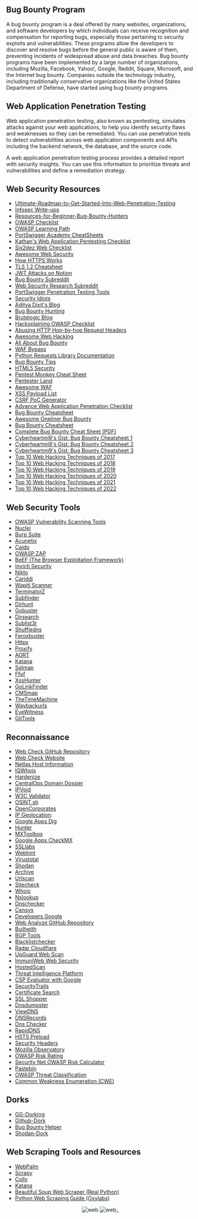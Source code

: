 Bug Bounty Program
------------------
A bug bounty program is a deal offered by many websites, organizations, and software developers by which individuals can receive recognition and compensation for reporting bugs, especially those pertaining to security exploits and vulnerabilities. These programs allow the developers to discover and resolve bugs before the general public is aware of them, preventing incidents of widespread abuse and data breaches. Bug bounty programs have been implemented by a large number of organizations, including Mozilla, Facebook, Yahoo!, Google, Reddit, Square, Microsoft, and the Internet bug bounty. Companies outside the technology industry, including traditionally conservative organizations like the United States Department of Defense, have started using bug bounty programs.

Web Application Penetration Testing
-----------------------------------
Web application penetration testing, also known as pentesting, simulates attacks against your web applications, to help you identify security flaws and weaknesses so they can be remediated. You can use penetration tests to detect vulnerabilities across web application components and APIs including the backend network, the database, and the source code. 

A web application penetration testing process provides a detailed report with security insights. You can use this information to prioritize threats and vulnerabilities and define a remediation strategy. 

Web Security Resources
----------------------
- [Ultimate-Roadmap-to-Get-Started-Into-Web-Penetration-Testing](https://infosecwriteups.com/ultimate-roadmap-to-get-started-into-web-penetration-testing-438496114d8)
- [Infosec Write-ups](https://infosecwriteups.com/)
- [Resources-for-Beginner-Bug-Bounty-Hunters](https://github.com/nahamsec/Resources-for-Beginner-Bug-Bounty-Hunters)
- [OWASP Checklist](https://github.com/OWASP/wstg/blob/master/checklists/WSTG-Checklist_v4.2.xlsx)
- [OWASP Learning Path](https://www.hacksplaining.com/owasp)
- [PortSwigger Academy CheatSheets](https://github.com/ChrisM-X/PortSwigger-Academy-CheatSheets)
- [Kathan's Web Application Pentesting Checklist](https://kathan19.gitbook.io/howtohunt/checklist/web-application-pentesting-checklist)
- [Six2dez Web Checklist](https://pentestbook.six2dez.com/others/web-checklist)
- [Awesome Web Security](https://github.com/qazbnm456/awesome-web-security)
- [How HTTPS Works](https://howhttps.works/episodes/)
- [TLS 1.2 Cheatsheet](https://tls12.xargs.org/)
- [JWT Attacks on Notion](https://juba-notes.notion.site/JWT-attacks-4f62b2b641a84032bc624f8e8432345d)
- [Bug Bounty Subreddit](https://www.reddit.com/r/bugbounty/)
- [Web Security Research Subreddit](https://www.reddit.com/r/websecurityresearch/)
- [PortSwigger Penetration Testing Tools](https://portswigger.net/solutions/penetration-testing/penetration-testing-tools)
- [Security Idiots](https://www.securityidiots.com/)
- [Aditya Dixit's Blog](https://blog.dixitaditya.com/)
- [Bug Bounty Hunting](https://www.bugbountyhunting.com/)
- [Brutelogic Blog](https://brutelogic.com.br/blog/)
- [Hacksplaining OWASP Checklist](https://www.hacksplaining.com/owasp)
- [Abusing HTTP Hop-by-hop Request Headers](https://0xn3va.gitbook.io/cheat-sheets/web-application/abusing-http-hop-by-hop-request-headers)
- [Awesome Web Hacking](https://github.com/infoslack/awesome-web-hacking)
- [All About Bug Bounty](https://github.com/daffainfo/AllAboutBugBounty)
- [WAF Bypass](https://waf-bypass.com/)
- [Python Requests Library Documentation](https://requests.readthedocs.io/en/latest/)
- [Bug Bounty Tips](https://www.infosecmatter.com/bug-bounty-tips/)
- [HTML5 Security](https://html5sec.org/)
- [Pentest Monkey Cheat Sheet](https://pentestmonkey.net/cheat-sheet)
- [Pentester Land](https://pentester.land/)
- [Awesome WAF](https://github.com/0xInfection/Awesome-WAF)
- [XSS Payload List](https://github.com/payloadbox/xss-payload-list)
- [CSRF PoC Generator](https://security.love/CSRF-PoC-Genorator/)
- [Advance Web Application Penetration Checklist](https://alike-lantern-72d.notion.site/Advance-Web-Application-Penetration-Checklist-6e941fa2c305431192889a2ea4f3bf91)
- [Bug Bounty Cheatsheet](https://m0chan.github.io/2019/12/17/Bug-Bounty-Cheetsheet.html)
- [Awesome Oneliner Bug Bounty](https://github.com/dwisiswant0/awesome-oneliner-bugbounty)
- [Bug Bounty Cheatsheet](https://github.com/EdOverflow/bugbounty-cheatsheet)
- [Complete Bug Bounty Cheat Sheet (PDF)](https://vtdfs.s3.amazonaws.com/11977/coachrack/courses/10773/files/complete_bug_bounty_cheat_sheet.pdf)
- [Cyberheartmi9's Gist: Bug Bounty Cheatsheet 1](https://gist.github.com/cyberheartmi9/12801c03e5794097baf1293909b07d30)
- [Cyberheartmi9's Gist: Bug Bounty Cheatsheet 2](https://gist.github.com/cyberheartmi9/73459e3fa43e24a6058e3436aeb7aa8b)
- [Cyberheartmi9's Gist: Bug Bounty Cheatsheet 3](https://gist.github.com/cyberheartmi9/17bcd5bedfae24dc4f453d2ddf57e58b)
- [Top 10 Web Hacking Techniques of 2017](https://portswigger.net/research/top-10-web-hacking-techniques-of-2017)
- [Top 10 Web Hacking Techniques of 2018](https://portswigger.net/research/top-10-web-hacking-techniques-of-2018)
- [Top 10 Web Hacking Techniques of 2019](https://portswigger.net/research/top-10-web-hacking-techniques-of-2019)
- [Top 10 Web Hacking Techniques of 2020](https://portswigger.net/research/top-10-web-hacking-techniques-of-2020)
- [Top 10 Web Hacking Techniques of 2021](https://portswigger.net/research/top-10-web-hacking-techniques-of-2021)
- [Top 10 Web Hacking Techniques of 2022](https://portswigger.net/research/top-10-web-hacking-techniques-of-2022)

Web Security Tools
------------------
- [OWASP Vulnerability Scanning Tools](https://owasp.org/www-community/Vulnerability_Scanning_Tools)
- [Nuclei](https://github.com/projectdiscovery/nuclei)
- [Burp Suite](https://portswigger.net/burp)
- [Acunetix](https://www.acunetix.com/)
- [Caido](https://caido.io/)
- [OWASP ZAP](https://www.zaproxy.org/)
- [BeEF (The Browser Exploitation Framework)](https://beefproject.com/)
- [Invicti Security](https://www.invicti.com/)
- [Nikto](https://github.com/sullo/nikto)
- [Cariddi](https://github.com/edoardottt/cariddi)
- [Wapiti Scanner](https://wapiti-scanner.github.io/)
- [TerminatorZ](https://github.com/blackhatethicalhacking/TerminatorZ)
- [Subfinder](https://github.com/projectdiscovery/subfinder) 
- [Dirhunt](https://github.com/Nekmo/dirhunt)
- [Gobuster](https://github.com/OJ/gobuster) 
- [Dirsearch](https://github.com/maurosoria/dirsearch) 
- [Sublist3r](https://github.com/aboul3la/Sublist3r) 
- [Shuffledns](https://github.com/projectdiscovery/shuffledns) 
- [Feroxbuster](https://github.com/epi052/feroxbuster)
- [Httpx](https://github.com/projectdiscovery/httpx)
- [Proxify](https://github.com/projectdiscovery/proxify)
- [AORT](https://github.com/D3Ext/AORT)
- [Katana](https://github.com/projectdiscovery/katana)
- [Sqlmap](https://github.com/sqlmapproject/sqlmap)
- [Ffuf](https://github.com/ffuf/ffuf)
- [XssHunter](https://github.com/mandatoryprogrammer/xsshunter-express)
- [GoLinkFinder](https://github.com/0xsha/GoLinkFinder)
- [CMSmap](https://github.com/dionach/CMSmap)
- [TheTimeMachine](https://github.com/anmolksachan/TheTimeMachine)
- [Waybackurls](https://github.com/tomnomnom/waybackurls)
- [EyeWitness](https://github.com/RedSiege/EyeWitness)
- [GitTools](https://github.com/internetwache/GitTools)

Reconnaissance
--------------
- [Web Check GitHub Repository](https://github.com/lissy93/web-check)
- [Web Check Website](https://web-check.xyz)
- [Netlas Host Information](https://app.netlas.io/host/)
- [IQWhois](https://iqwhois.com/)
- [Hardenize](https://www.hardenize.com/)
- [CentralOps Domain Dossier](https://centralops.net/co/DomainDossier.aspx)
- [IPVoid](https://www.ipvoid.com/)
- [W3C Validator](https://validator.w3.org/nu/)
- [OSINT.sh](https://osint.sh/) 
- [OpenCorporates](https://opencorporates.com/) 
- [IP Geolocation](https://ipgeolocation.io/): 
- [Google Apps Dig](https://toolbox.googleapps.com/apps/dig/) 
- [Hunter](https://hunter.how/) 
- [MXToolbox](https://mxtoolbox.com/) 
- [Google Apps CheckMX](https://toolbox.googleapps.com/apps/checkmx/) 
- [SSLlabs](https://www.ssllabs.com/)
- [Webhint](https://webhint.io/)
- [Virustotal](https://www.virustotal.com/)
- [Shodan](https://www.shodan.io/)
- [Archive](https://archive.org/) 
- [Urlscan](https://urlscan.io/) 
- [Sitecheck](https://sitecheck.sucuri.net/) 
- [Whois](https://whois.domaintools.com/)
- [Nslookup](https://nslookup.io/)
- [Dnschecker](https://dnschecker.org/) 
- [Censys](https://search.censys.io/)
- [Developers Google](https://developers.google.com/)
- [Web Analyze GitHub Repository](https://github.com/rverton/webanalyze)
- [Builtwith](https://builtwith.com/)
- [BGP Tools](https://bgp.tools/) 
- [Blacklistchecker](https://www.blacklistchecker.com/)
- [Radar Cloudflare](https://radar.cloudflare.com/)
- [UpGuard Web Scan](https://webscan.upguard.com/) 
- [ImmuniWeb Web Security](https://www.immuniweb.com/websec/)
- [HostedScan](https://hostedscan.com/)
- [Threat Intelligence Platform](https://threatintelligenceplatform.com/)
- [CSP Evaluator with Google](https://csp-evaluator.withgoogle.com/)
- [SecurityTrails](https://securitytrails.com/)
- [Certificate Search](https://crt.sh/)
- [SSL Shopper](https://www.sslshopper.com/ssl-checker.html)
- [Dnsdumpster](https://dnsdumpster.com/) 
- [ViewDNS](https://viewdns.info/)
- [DNSRecords](https://dnsrecords.io)
- [Dns Checker](https://dnschecker.org/)
- [RapidDNS](https://rapiddns.io/)
- [HSTS Preload](https://hstspreload.org/) 
- [Security Headers](https://securityheaders.com) 
- [Mozilla Observatory](https://observatory.mozilla.org)
- [OWASP Risk Rating](https://www.owasp-risk-rating.com/)
- [Security Net OWASP Risk Calculator](https://security-net.biz/files/owaspriskcalc.html)
- [Pastebin](https://pastebin.com/)
- [OWASP Threat Classification](http://projects.webappsec.org/w/page/13246978/Threat%20Classification)
- [Common Weakness Enumeration (CWE)](https://cwe.mitre.org/data/index.html)

Dorks
-----
- [GG-Dorking](https://github.com/eslam3kl/GG-Dorking)
- [Github-Dork](https://mr-koanti.github.io/github.html#)
- [Bug Bounty Helper](https://dorks.faisalahmed.me/)
- [Shodan-Dork](https://mr-koanti.github.io/shodan#)

Web Scraping Tools and Resources
--------------------------------
- [WebPalm](https://github.com/Malwarize/webpalm)
- [Scrapy](https://scrapy.org/)
- [Colly](https://go-colly.org/)
- [Katana](https://github.com/projectdiscovery/katana)
- [Beautiful Soup Web Scraper (Real Python)](https://realpython.com/beautiful-soup-web-scraper-python/)
- [Python Web Scraping Guide (Oxylabs)](https://oxylabs.io/blog/python-web-scraping)

<div align="center">

![web](https://github.com/MrM8BRH/MrM8BRH/assets/34133187/b8a11451-5be3-425a-ab38-70b145f00b18)
![web_](https://github.com/MrM8BRH/MrM8BRH/assets/34133187/1541353d-ec54-4801-8648-61253237020a)
  
</div>
